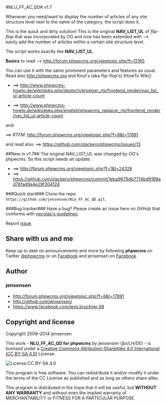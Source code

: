 #NLU_FF_AC_QD#
v1.7

Whenever you need/want to display the number of articles of any site structure level next to the name of the category, the script does it.

This is the quick and dirty solution!
This is the original **NAV_LIST_UL** of *flip-flop* that was incorporated by OG and now has been extended with
--> easily add the number of articles within a certain site structure level.

The script works exactly like **NAV_LIST_UL**.

**Basics** to read --> http://forum.phpwcms.org/viewtopic.php?t=12165

You can use it with the same prominent parameters and features as usual.
Read also <http://phpwcms.org> and Knut's (aka flip-flop's) [HowTo Wiki]:

* ==> http://www.phpwcms-howto.de/wiki/doku.php/deutsch/ersetzer_rts/frontend_render/nav_list_ul-article-count

* ==> http://www.phpwcms-howto.de/wiki/doku.php/english/phpwcms_replacer_rts/frontend_render/nav_list_ul-article-count

and:

==> _RTFM_: http://forum.phpwcms.org/viewtopic.php?f=8&t=17891

and read also: ==> https://github.com/slackero/phpwcms/issues/13

##New in v1.7##
The original NAV_LIST_UL was changed by OG's phpwcms. So this script needs an update:

* ==> http://forum.phpwcms.org/viewtopic.php?f=1&t=24328
* ==> https://github.com/slackero/phpwcms/commit/1eba9679db7714bd9189ad76fad9a4e29f304124

###Quick start###
Clone the repo: `https://github.com/jensensen/NLU_FF_AC_QD.git`.

###Bug tracker###
Have a bug? Please create an issue here on GitHub that conforms with [necolas's guidelines](https://github.com/necolas/issue-guidelines).

Report [issue](https://github.com/jensensen/NLU_FF_AC_QD/issues).

Share with us and me
-------------

Keep up to date on announcements and more by following **phpwcms** on Twitter [@phpwcms](http://twitter.com/phpwcms) or on [Facebook](https://www.facebook.com/pages/phpwcms/162275020999) and jensensen on [Facebook](https://www.facebook.com/jens.bruckner.98).


Author
------

### jensensen ###

+ <http://forum.phpwcms.org/viewtopic.php?f=8&t=17891>
+ <http://github.com/jensensen/>
+ <https://www.facebook.com/jens.bruckner.98>

Copyright and license
---------------------

Copyright 2008–2014 jensensen

This work - **NLU_FF_AC_QD for phpwcms** by jensensen (jbr/LH/DE) - is licensed under a [Creative Commons Attribution-ShareAlike 4.0 International (CC BY-SA 4.0)](creativecommons.org/licenses/by-sa/4.0/) License.

![License:CC BY-SA 4.0](http://i.creativecommons.org/l/by-sa/4.0/88x31.png)

This program is free software. You can redistribute it and/or
modify it under the terms of the CC License as published and as long as others share alike.

This program is distributed in the hope that it will be useful,
but **WITHOUT ANY WARRANTY** and without even the implied warranty of
MERCHANTABILITY or FITNESS FOR A PARTICULAR PURPOSE.
